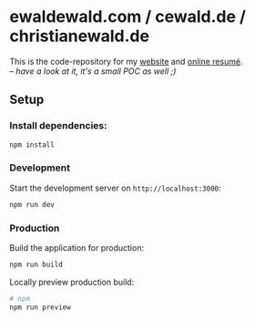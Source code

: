 # ewaldewald.com / cewald.de / christianewald.de

This is the code-repository for my [website](https://www.ewaldewald.com) and [online resumé](https://www.ewaldewald.com/cv).  
*– have a look at it, it's a small POC as well ;)*

## Setup

### Install dependencies:

```bash
npm install
```

### Development

Start the development server on `http://localhost:3000`:

```bash
npm run dev
```

### Production

Build the application for production:

```bash
npm run build
```

Locally preview production build:

```bash
# npm
npm run preview
```
